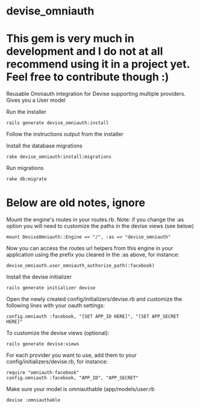 devise_omniauth
===============

# This gem is very much in development and I do not at all recommend using it in a project yet. Feel free to contribute though :)

Reusable Omniauth integration for Devise supporting multiple providers. Gives you a User model

Run the installer

    rails generate devise_omniauth:install

Follow the instructions output from the installer

Install the database migrations

    rake devise_omniauth:install:migrations

Run migrations

    rake db:migrate





# Below are old notes, ignore
Mount the engine's routes in your routes.rb. Note: if you change the :as option you will need to customize the paths in the devise views (see below)

    mount DeviseOmniauth::Engine => "/", :as => "devise_omniauth"

Now you can access the routes url helpers from this engine in your application using the prefix you cleared in the :as above, for instance:

    devise_omniauth.user_omniauth_authorize_path(:facebook)

Install the devise initializer

    rails generate initializer devise

Open the newly created config/initializers/devise.rb and customize the following lines with your oauth settings:

    config.omniauth :facebook, "[SET APP_ID HERE]", "[SET APP_SECRET HERE]"

To customize the devise views (optional):

    rails generate devise:views





For each provider you want to use, add them to your config/initializers/devise.rb, for instance:

    require "omniauth-facebook"
    config.omniauth :facebook, "APP_ID", "APP_SECRET"

Make sure your model is omniauthable (app/models/user.rb

    devise :omniauthable